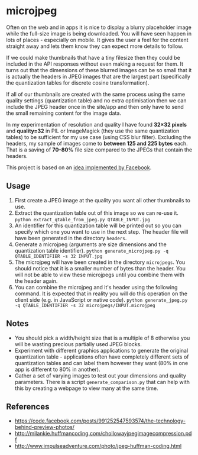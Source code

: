 # microjpeg

Often on the web and in apps it is nice to display a blurry placeholder image while the full-size image is being downloaded. You will have seen happen in lots of places - especially on mobile. It gives the user a feel for the content straight away and lets them know they can expect more details to follow.

If we could make thumbnails that have a tiny filesize then they could be included in the API responses without even making a request for them. It turns out that the dimensions of these blurred images can be so small that it is actually the headers in JPEG images that are the largest part (specifically the quantization tables for discrete cosine transformation).

If all of our thumbnails are created with the same process using the same quality settings (quantization table) and no extra optimisation then we can include the JPEG header once in the site/app and then only have to send the small remaining content for the image data.

In my experimentation of resolution and quality I have found **32×32 pixels** and **quality=32** in PIL or ImageMagick (they use the same quantization tables) to be sufficient for my use case (using CSS blur filter). Excluding the headers, my sample of images come to **between 125 and 225 bytes** each. That is a saving of **70–80%** file size compared to the JPEGs that contain the headers.

This project is based on an [idea implemented by Facebook](https://code.facebook.com/posts/991252547593574/the-technology-behind-preview-photos/).


## Usage

1. First create a JPEG image at the quality you want all other thumbnails to use.
2. Extract the quantization table out of this image so we can re-use it.
   `python extract_qtable_from_jpeg.py QTABLE_INPUT.jpg`
3. An identifier for this quantization table will be printed out so you can specify which one you want to use in the next step. The header file will have been generated in the directory `headers`.
4. Generate a microjpeg (arguments are size dimensions and the quantization table identifier).
    `python generate_microjpeg.py -q QTABLE_IDENTIFIER -s 32 INPUT.jpg`
5.  The microjpeg will have been created in the directory `microjpegs`. You should notice that it is a smaller number of bytes than the header. You will not be able to view these microjpegs until you combine them with the header again.
6.  You can combine the microjpeg and it's header using the following command. It is expected that in reality you will do this operation on the client side (e.g. in JavaScript or native code).
    `python generate_jpeg.py -q QTABLE_IDENTIFIER -s 32 microjpegs/INPUT.microjpeg`


## Notes

* You should pick a width/height size that is a multiple of 8 otherwise you will be wasting precious partially used JPEG blocks.
* Experiment with different graphics applications to generate the original quantization table - applications often have completely different sets of quantization tables and can label them however they want (80% in one app is different to 80% in another).
* Gather a set of varying images to test out your dimensions and quality parameters. There is a script `generate_comparison.py` that can help with this by creating a webpage to view many at the same time.


## References

* https://code.facebook.com/posts/991252547593574/the-technology-behind-preview-photos/
* http://milankie.huffmancoding.com/chollowayjpegimagecompression.pdf
* http://www.impulseadventure.com/photo/jpeg-huffman-coding.html
